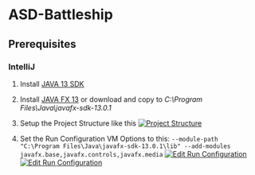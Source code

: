 # ASD-Battleship

## Prerequisites
### IntelliJ

1. Install [JAVA 13 SDK](https://jdk.java.net/13/ "JAVA 13 SDK")
2. Install [JAVA FX 13](http://gluonhq.com/download/javafx-13.0.1-sdk-windows/ "JAVA FX 13") or download and copy to *C:\Program Files\Java\javafx-sdk-13.0.1*

3. Setup the Project Structure like this
[![Project Structure](https://i.ibb.co/F8044qb/Unbenannt.png "Project Structure")](https://i.ibb.co/F8044qb/Unbenannt.png "Project Structure")
4. Set the Run Configuration VM Options to this:
`--module-path "C:\Program Files\Java\javafx-sdk-13.0.1\lib" --add-modules javafx.base,javafx.controls,javafx.media`
[![Edit Run Configuration](https://i.ibb.co/Hd5YPtj/1.png "Edit Run Configuration")](https://i.ibb.co/Hd5YPtj/1.png "Edit Run Configuration")
[![Edit Run Configuration](https://i.ibb.co/238RN5R/1.png "Edit Run Configuration")](https://i.ibb.co/238RN5R/1.png "Edit Run Configuration")